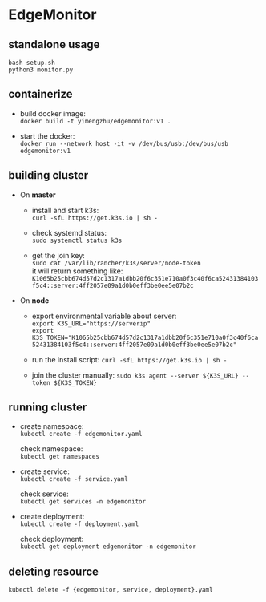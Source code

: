 # EdgeMonitor

## standalone usage
`bash setup.sh`\
`python3 monitor.py`

## containerize
* build docker image:\
`docker build -t yimengzhu/edgemonitor:v1 .`

* start the docker:\
`docker run --network host -it -v /dev/bus/usb:/dev/bus/usb edgemonitor:v1`

## building cluster
- On **master**

    - install and start k3s:\
`curl -sfL https://get.k3s.io | sh -`

    - check systemd status:\
`sudo systemctl status k3s`

    - get the join key:\
`sudo cat /var/lib/rancher/k3s/server/node-token`\
it will return something like:
`K1065b25cbb674d57d2c1317a1dbb20f6c351e710a0f3c40f6ca52431384103f5c4::server:4ff2057e09a1d0b0eff3be0ee5e07b2c`

- On **node**

    - export environmental variable about server:\
`export K3S_URL="https://serverip"`\
`export K3S_TOKEN="K1065b25cbb674d57d2c1317a1dbb20f6c351e710a0f3c40f6ca52431384103f5c4::server:4ff2057e09a1d0b0eff3be0ee5e07b2c"`

    - run the install script:
`curl -sfL https://get.k3s.io | sh -`

    - join the cluster manually:
`sudo k3s agent --server ${K3S_URL} --token ${K3S_TOKEN}`


## running cluster

* create namespace:\
`kubectl create -f edgemonitor.yaml`

    check namespace:\
`kubectl get namespaces`

* create service:\
`kubectl create -f service.yaml`

    check service:\
`kubectl get services -n edgemonitor`

* create deployment:\
`kubectl create -f deployment.yaml`

    check deployment:\
`kubectl get deployment edgemonitor -n edgemonitor`

## deleting resource
`kubectl delete -f {edgemonitor, service, deployment}.yaml`
